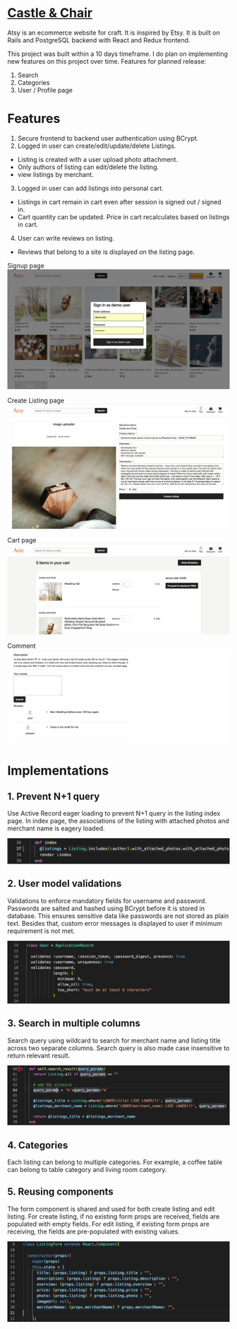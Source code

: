 # [Castle & Chair](https://castleandchair.herokuapp.com/#/listings)

Atsy is an ecommerce website for craft. It is inspired by Etsy. It is built on Rails and PostgreSQL backend with React and Redux frontend.

This project was built within a 10 days timeframe. I do plan on implementing new features on this project over time. Features for planned release:
  1. Search
  2. Categories
  3. User / Profile page
  
  
# Features 

1. Secure frontend to backend user authentication using BCrypt.
2. Logged in user can create/edit/update/delete Listings.
  * Listing is created with a user upload photo attachment.
  * Only authors of listing can edit/delete the listing.
  * view listings by merchant.
3. Logged in user can add listings into personal cart. 
  * Listings in cart remain in cart even after session is signed out / signed in.
  * Cart quantity can be updated. Price in cart recalculates based on listings in cart.
4. User can write reviews on listing.
  * Reviews that belong to a site is displayed on the listing page.

Signup page
![signup](images/signup.png)


Create Listing page
![createlisting](images/create_listing.png)

Cart page
![cart](images/cart.png)

Comment
![comment](images/comment.png)

# Implementations

## 1. Prevent N+1 query

Use Active Record eager loading to prevent N+1 query in the listing index page. In index page, the associations of the listing with attached photos and merchant name is eagery loaded.

![Prevent N+1](images/n+1.png)

## 2. User model validations

Validations to enforce mandatory fields for username and password. Passwords are salted and hashed using BCrypt before it is stored in database. This ensures sensitive data like passwords are not stored as plain text. Besides that, custom error messages is displayed to user if minimum requirement is not met.

![user modal validation](images/user_model_validation.png)

## 3. Search in multiple columns

Search query using wildcard to search for merchant name and listing title across two separate columns. Search query is also made case insensitive to return relevant result.

![search implementation](images/search.png)

## 4. Categories

Each listing can belong to multiple categories. For example, a coffee table can belong to table category and living room category. 


## 5. Reusing components
 
The form component is shared and used for both create listing and edit listing. For create listing, if no existing form props are received, fields are populated with empty fields.
For edit listing, if existing form props are receiving, the fields are pre-populated with existing values.

![component reuseability](images/form_component_reuse.png)

